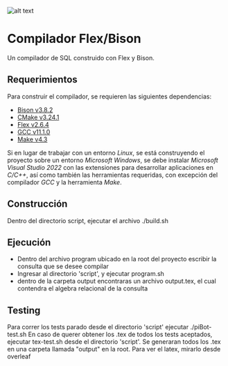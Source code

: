 ![alt text](https://img.shields.io/badge/PiBot_License-v0.2.0-blue)



# Compilador Flex/Bison

Un compilador de SQL construido con Flex y Bison.

## Requerimientos

Para construir el compilador, se requieren las siguientes dependencias:

* [Bison v3.8.2](https://www.gnu.org/software/bison/)
* [CMake v3.24.1](https://cmake.org/)
* [Flex v2.6.4](https://github.com/westes/flex)
* [GCC v11.1.0](https://gcc.gnu.org/)
* [Make v4.3](https://www.gnu.org/software/make/)

Si en lugar de trabajar con un entorno _Linux_, se está construyendo el proyecto sobre un entorno _Microsoft Windows_, se debe instalar _Microsoft Visual Studio 2022_ con las extensiones para desarrollar aplicaciones en _C/C++_, así como también las herramientas requeridas, con excepción del compilador _GCC_ y la herramienta _Make_.

## Construcción
Dentro del directorio script, ejecutar el archivo ./build.sh

## Ejecución
- Dentro del archivo program ubicado en la root del proyecto escribir la consulta que se desee compilar
- Ingresar al directorio 'script', y ejecutar program.sh
- dentro de la carpeta output encontraras un archivo output.tex, el cual contendra el algebra relacional de la consulta


## Testing
Para correr los tests parado desde el directorio 'script' ejecutar ./piBot-test.sh
En caso de querer obtener los .tex de todos los tests aceptados, ejecutar tex-test.sh desde el directorio 'script'. Se generaran todos los .tex en una carpeta llamada "output" en la root. Para ver el latex, mirarlo desde overleaf
